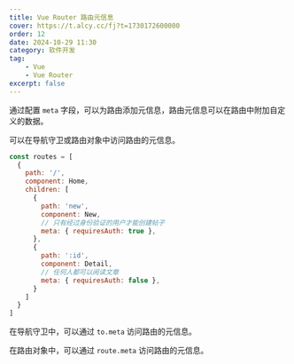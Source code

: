 ```yaml
---
title: Vue Router 路由元信息
cover: https://t.alcy.cc/fj?t=1730172600000
order: 12
date: 2024-10-29 11:30
category: 软件开发
tag: 
    - Vue
    - Vue Router
excerpt: false
---
```


通过配置 `meta` 字段，可以为路由添加元信息，路由元信息可以在路由中附加自定义的数据。

可以在导航守卫或路由对象中访问路由的元信息。

```JavaScript
const routes = [
  {
    path: '/',
    component: Home,
    children: [
      {
        path: 'new',
        component: New,
        // 只有经过身份验证的用户才能创建帖子
        meta: { requiresAuth: true },
      },
      {
        path: ':id',
        component: Detail,
        // 任何人都可以阅读文章
        meta: { requiresAuth: false },
      }
    ]
  }
]
```

在导航守卫中，可以通过 `to.meta` 访问路由的元信息。

在路由对象中，可以通过 `route.meta` 访问路由的元信息。